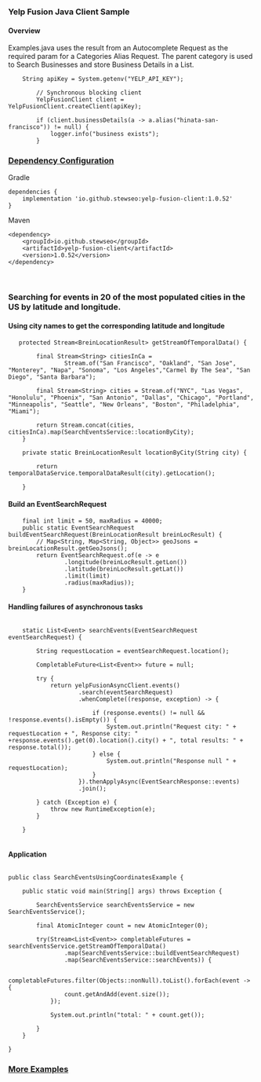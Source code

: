 ### Yelp Fusion Java Client Sample
#### Overview
Examples.java uses the result from an Autocomplete Request as the required param for a Categories Alias Request. 
The parent category is used to Search Businesses and store Business Details in a List.  


```
    String apiKey = System.getenv("YELP_API_KEY");
     
        // Synchronous blocking client
        YelpFusionClient client = YelpFusionClient.createClient(apiKey);

        if (client.businessDetails(a -> a.alias("hinata-san-francisco")) != null) {
            logger.info("business exists");
        }
```

### [Dependency Configuration](https://search.maven.org/artifact/io.github.stewseo/yelp-fusion-client/1.0.52/jar)

Gradle
```
dependencies {
    implementation 'io.github.stewseo:yelp-fusion-client:1.0.52'
}
```
Maven
```
<dependency>
    <groupId>io.github.stewseo</groupId>
    <artifactId>yelp-fusion-client</artifactId>
    <version>1.0.52</version>
</dependency>
```
<br>


### Searching for events in 20 of the most populated cities in the US by latitude and longitude.

#### Using city names to get the corresponding latitude and longitude

```
   protected Stream<BreinLocationResult> getStreamOfTemporalData() {

        final Stream<String> citiesInCa =
                Stream.of("San Francisco", "Oakland", "San Jose", "Monterey", "Napa", "Sonoma", "Los Angeles","Carmel By The Sea", "San Diego", "Santa Barbara");

        final Stream<String> cities = Stream.of("NYC", "Las Vegas", "Honolulu", "Phoenix", "San Antonio", "Dallas", "Chicago", "Portland", "Minneapolis", "Seattle", "New Orleans", "Boston", "Philadelphia", "Miami");

        return Stream.concat(cities, citiesInCa).map(SearchEventsService::locationByCity);
    }

    private static BreinLocationResult locationByCity(String city) {

        return temporalDataService.temporalDataResult(city).getLocation();

    }
```

#### Build an EventSearchRequest
```
    final int limit = 50, maxRadius = 40000;
    public static EventSearchRequest buildEventSearchRequest(BreinLocationResult breinLocResult) {
        // Map<String, Map<String, Object>> geoJsons = breinLocationResult.getGeoJsons();
        return EventSearchRequest.of(e -> e
                .longitude(breinLocResult.getLon())
                .latitude(breinLocResult.getLat())
                .limit(limit)
                .radius(maxRadius));
    }
```

#### Handling failures of asynchronous tasks

```

    static List<Event> searchEvents(EventSearchRequest eventSearchRequest) {

        String requestLocation = eventSearchRequest.location();

        CompletableFuture<List<Event>> future = null;

        try {
            return yelpFusionAsyncClient.events()
                    .search(eventSearchRequest)
                    .whenComplete((response, exception) -> {

                        if (response.events() != null && !response.events().isEmpty()) {
                            System.out.println("Request city: " + requestLocation + ", Response city: " +response.events().get(0).location().city() + ", total results: " + response.total());
                        } else {
                            System.out.println("Response null " + requestLocation);
                        }
                    }).thenApplyAsync(EventSearchResponse::events)
                    .join();

        } catch (Exception e) {
            throw new RuntimeException(e);
        }

    }
    
```

#### Application

```

public class SearchEventsUsingCoordinatesExample {

    public static void main(String[] args) throws Exception {

        SearchEventsService searchEventsService = new SearchEventsService();

        final AtomicInteger count = new AtomicInteger(0);

        try(Stream<List<Event>> completableFutures = searchEventsService.getStreamOfTemporalData()
                .map(SearchEventsService::buildEventSearchRequest)
                .map(SearchEventsService::searchEvents)) {

            completableFutures.filter(Objects::nonNull).toList().forEach(event -> {
                count.getAndAdd(event.size());
            });

            System.out.println("total: " + count.get());

        }
    }

}

```

### [More Examples](https://stewseo.github.io/yelp-fusion-client/examples)
